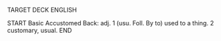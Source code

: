 TARGET DECK
ENGLISH

START
Basic
Accustomed
Back: adj. 1 (usu. Foll. By to) used to a thing. 2 customary, usual.
END
